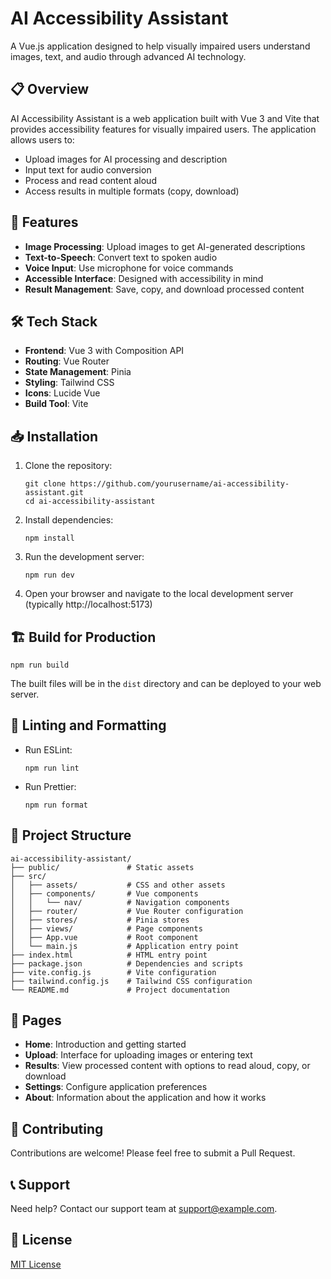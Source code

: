 # AI Accessibility Assistant

A Vue.js application designed to help visually impaired users understand images, text, and audio through advanced AI technology.

## 📋 Overview

AI Accessibility Assistant is a web application built with Vue 3 and Vite that provides accessibility features for visually impaired users. The application allows users to:

- Upload images for AI processing and description
- Input text for audio conversion
- Process and read content aloud
- Access results in multiple formats (copy, download)

## 🚀 Features

- **Image Processing**: Upload images to get AI-generated descriptions
- **Text-to-Speech**: Convert text to spoken audio
- **Voice Input**: Use microphone for voice commands
- **Accessible Interface**: Designed with accessibility in mind
- **Result Management**: Save, copy, and download processed content

## 🛠️ Tech Stack

- **Frontend**: Vue 3 with Composition API
- **Routing**: Vue Router
- **State Management**: Pinia
- **Styling**: Tailwind CSS
- **Icons**: Lucide Vue
- **Build Tool**: Vite

## 📥 Installation

1. Clone the repository:

   ```
   git clone https://github.com/yourusername/ai-accessibility-assistant.git
   cd ai-accessibility-assistant
   ```

2. Install dependencies:

   ```
   npm install
   ```

3. Run the development server:

   ```
   npm run dev
   ```

4. Open your browser and navigate to the local development server (typically http://localhost:5173)

## 🏗️ Build for Production

```
npm run build
```

The built files will be in the `dist` directory and can be deployed to your web server.

## 🧪 Linting and Formatting

- Run ESLint:

  ```
  npm run lint
  ```

- Run Prettier:
  ```
  npm run format
  ```

## 📁 Project Structure

```
ai-accessibility-assistant/
├── public/               # Static assets
├── src/
│   ├── assets/           # CSS and other assets
│   ├── components/       # Vue components
│   │   └── nav/          # Navigation components
│   ├── router/           # Vue Router configuration
│   ├── stores/           # Pinia stores
│   ├── views/            # Page components
│   ├── App.vue           # Root component
│   └── main.js           # Application entry point
├── index.html            # HTML entry point
├── package.json          # Dependencies and scripts
├── vite.config.js        # Vite configuration
├── tailwind.config.js    # Tailwind CSS configuration
└── README.md             # Project documentation
```

## 📄 Pages

- **Home**: Introduction and getting started
- **Upload**: Interface for uploading images or entering text
- **Results**: View processed content with options to read aloud, copy, or download
- **Settings**: Configure application preferences
- **About**: Information about the application and how it works

## 🤝 Contributing

Contributions are welcome! Please feel free to submit a Pull Request.

## 📞 Support

Need help? Contact our support team at support@example.com.

## 📜 License

[MIT License](LICENSE)
